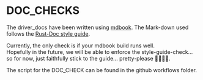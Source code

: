 # DOC_CHECKS

The driver_docs have been written using [mdbook][mdbook-official-website]. The Mark-down used follows the [Rust-Doc style guide][rust-doc-style-guide].  

Currently, the only check is if your mdbook build runs well.  
Hopefully in the future, we will be able to enforce the style-guide-check... so for now, just faithfully stick to the guide... pretty-please 🥺🙏🏼🥰.  

The script for the DOC_CHECK can be found in the github workflows folder.


[mdbook-official-website]: https://rust-lang.github.io/mdBook/
[rust-doc-style-guide]: https://github.com/esp-rs/book/blob/main/rust-doc-style-guide.md